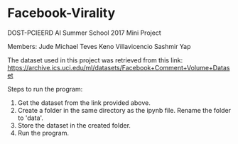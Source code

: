 # Facebook-Virality
DOST-PCIEERD AI Summer School 2017 Mini Project

Members: 
Jude Michael Teves
Keno Villavicencio
Sashmir Yap

The dataset used in this project was retrieved from this link: https://archive.ics.uci.edu/ml/datasets/Facebook+Comment+Volume+Dataset

Steps to run the program:
1. Get the dataset from the link provided above.
2. Create a folder in the same directory as the ipynb file. Rename the folder to 'data'.
3. Store the dataset in the created folder.
4. Run the program.
